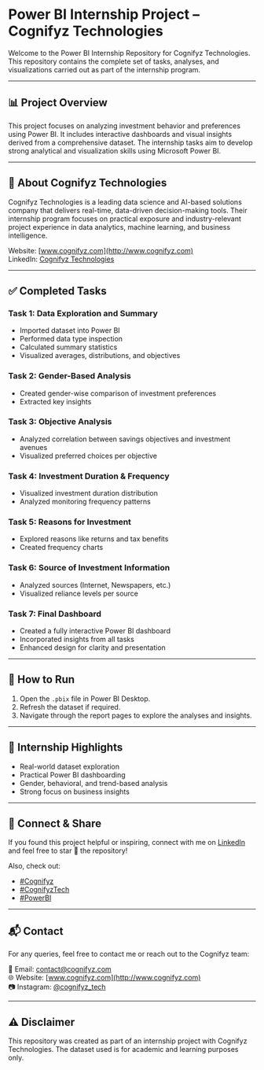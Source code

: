 # Power BI Internship Project – Cognifyz Technologies

Welcome to the Power BI Internship Repository for Cognifyz Technologies. This repository contains the complete set of tasks, analyses, and visualizations carried out as part of the internship program.

---

## 📊 Project Overview

This project focuses on analyzing investment behavior and preferences using Power BI. It includes interactive dashboards and visual insights derived from a comprehensive dataset. The internship tasks aim to develop strong analytical and visualization skills using Microsoft Power BI.

---

## 🏢 About Cognifyz Technologies

Cognifyz Technologies is a leading data science and AI-based solutions company that delivers real-time, data-driven decision-making tools. Their internship program focuses on practical exposure and industry-relevant project experience in data analytics, machine learning, and business intelligence.

Website: [www.cognifyz.com](http://www.cognifyz.com)  
LinkedIn: [Cognifyz Technologies](https://www.linkedin.com/company/cognifyz-techonologies)

---

## ✅ Completed Tasks

### Task 1: Data Exploration and Summary
- Imported dataset into Power BI
- Performed data type inspection
- Calculated summary statistics
- Visualized averages, distributions, and objectives

### Task 2: Gender-Based Analysis
- Created gender-wise comparison of investment preferences
- Extracted key insights

### Task 3: Objective Analysis
- Analyzed correlation between savings objectives and investment avenues
- Visualized preferred choices per objective

### Task 4: Investment Duration & Frequency
- Visualized investment duration distribution
- Analyzed monitoring frequency patterns

### Task 5: Reasons for Investment
- Explored reasons like returns and tax benefits
- Created frequency charts

### Task 6: Source of Investment Information
- Analyzed sources (Internet, Newspapers, etc.)
- Visualized reliance levels per source

### Task 7: Final Dashboard
- Created a fully interactive Power BI dashboard
- Incorporated insights from all tasks
- Enhanced design for clarity and presentation

---

## 🚀 How to Run

1. Open the `.pbix` file in Power BI Desktop.
2. Refresh the dataset if required.
3. Navigate through the report pages to explore the analyses and insights.

---

## 📌 Internship Highlights

- Real-world dataset exploration
- Practical Power BI dashboarding
- Gender, behavioral, and trend-based analysis
- Strong focus on business insights

---

## 🔗 Connect & Share

If you found this project helpful or inspiring, connect with me on [LinkedIn](https://www.linkedin.com/) and feel free to star 🌟 the repository!

Also, check out:
- [#Cognifyz](https://www.linkedin.com/feed/hashtag/?keywords=cognifyz)
- [#CognifyzTech](https://www.linkedin.com/feed/hashtag/?keywords=cognifyztech)
- [#PowerBI](https://www.linkedin.com/feed/hashtag/?keywords=powerbi)

---

## 📬 Contact

For any queries, feel free to contact me or reach out to the Cognifyz team:

📧 Email: contact@cognifyz.com  
🌐 Website: [www.cognifyz.com](http://www.cognifyz.com)  
📷 Instagram: [@cognifyz_tech](https://www.instagram.com/cognifyz_tech/)

---

## ⚠️ Disclaimer

This repository was created as part of an internship project with Cognifyz Technologies. The dataset used is for academic and learning purposes only.

